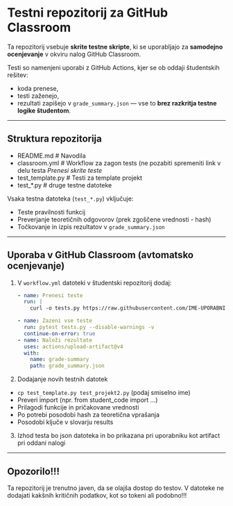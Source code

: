 # Testni repozitorij za GitHub Classroom

Ta repozitorij vsebuje **skrite testne skripte**, ki se uporabljajo za **samodejno ocenjevanje** v okviru nalog GitHub Classroom.

Testi so namenjeni uporabi z GitHub Actions, kjer se ob oddaji študentskih rešitev:
- koda prenese,
- testi zaženejo,
- rezultati zapišejo v `grade_summary.json` — vse to **brez razkritja testne logike študentom**.

---

## Struktura repozitorija
- README.md # Navodila
- classroom.yml # Workflow za zagon tests (ne pozabiti spremeniti link v delu testa _Prenesi skrite teste_
- test_template.py # Testi za template projekt
- test_*.py # druge testne datoteke

Vsaka testna datoteka (`test_*.py`) vključuje:
- Teste pravilnosti funkcij
- Preverjanje teoretičnih odgovorov (prek zgoščene vrednosti - hash)
- Točkovanje in izpis rezultatov v `grade_summary.json`

---

## Uporaba v GitHub Classroom (avtomatsko ocenjevanje)

1. V `workflow.yml` datoteki v študentski repozitorij dodaj:

   ```yaml
   - name: Prenesi teste
     run: |
       curl -o tests.py https://raw.githubusercontent.com/IME-UPORABNISKEGA-RACUNA/IME-TEGA-REPOZITORIJA/main/test_projekt1.py

   - name: Zazeni vse teste
     run: pytest tests.py --disable-warnings -v
     continue-on-error: true
   - name: Naloži rezultate
     uses: actions/upload-artifact@v4
     with:
       name: grade-summary
       path: grade_summary.json

  2. Dodajanje novih testnih datotek
   - ```cp test_template.py test_projekt2.py``` (podaj smiselno ime)
   - Preveri import (npr. from student_code import ...)
   - Prilagodi funkcije in pričakovane vrednosti
   - Po potrebi posodobi hash za teoretična vprašanja
   - Posodobi ključe v slovarju results

  3. Izhod testa bo json datoteka in bo prikazana pri uporabniku kot artifact pri oddani nalogi

---

## Opozorilo!!!
Ta repozitorij je trenutno javen, da se olajša dostop do testov. V datoteke ne dodajati kakšnih kritičnih podatkov, kot so tokeni ali podobno!!!


